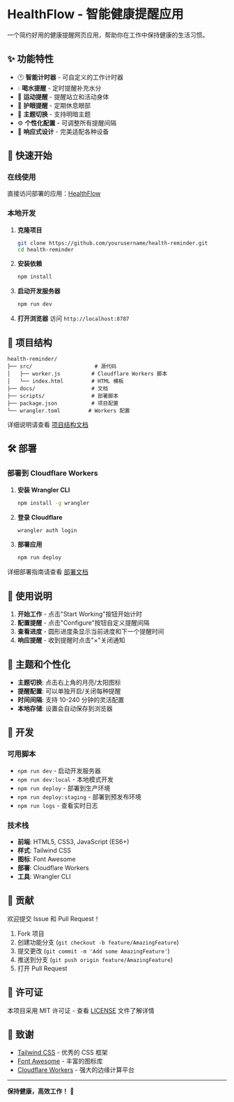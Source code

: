 # HealthFlow - 智能健康提醒应用

一个简约好用的健康提醒网页应用，帮助你在工作中保持健康的生活习惯。

## ✨ 功能特性

- 🕐 **智能计时器** - 可自定义的工作计时器
- 💧 **喝水提醒** - 定时提醒补充水分
- 🏃 **运动提醒** - 提醒站立和活动身体
- 👀 **护眼提醒** - 定期休息眼部
- 🌙 **主题切换** - 支持明暗主题
- ⚙️ **个性化配置** - 可调整所有提醒间隔
- 📱 **响应式设计** - 完美适配各种设备

## 🚀 快速开始

### 在线使用
直接访问部署的应用：[HealthFlow](https://your-app-url.workers.dev)

### 本地开发

1. **克隆项目**
   ```bash
   git clone https://github.com/yourusername/health-reminder.git
   cd health-reminder
   ```

2. **安装依赖**
   ```bash
   npm install
   ```

3. **启动开发服务器**
   ```bash
   npm run dev
   ```

4. **打开浏览器**
   访问 `http://localhost:8787`

## 📁 项目结构

```
health-reminder/
├── src/                    # 源代码
│   ├── worker.js          # Cloudflare Workers 脚本
│   └── index.html         # HTML 模板
├── docs/                  # 文档
├── scripts/               # 部署脚本
├── package.json           # 项目配置
└── wrangler.toml         # Workers 配置
```

详细说明请查看 [项目结构文档](docs/PROJECT-STRUCTURE.md)

## 🛠️ 部署

### 部署到 Cloudflare Workers

1. **安装 Wrangler CLI**
   ```bash
   npm install -g wrangler
   ```

2. **登录 Cloudflare**
   ```bash
   wrangler auth login
   ```

3. **部署应用**
   ```bash
   npm run deploy
   ```

详细部署指南请查看 [部署文档](docs/README-deployment.md)

## 📖 使用说明

1. **开始工作** - 点击"Start Working"按钮开始计时
2. **配置提醒** - 点击"Configure"按钮自定义提醒间隔
3. **查看进度** - 圆形进度条显示当前进度和下一个提醒时间
4. **响应提醒** - 收到提醒时点击"×"关闭通知

## 🎨 主题和个性化

- **主题切换**: 点击右上角的月亮/太阳图标
- **提醒配置**: 可以单独开启/关闭每种提醒
- **时间间隔**: 支持 10-240 分钟的灵活配置
- **本地存储**: 设置会自动保存到浏览器

## 🔧 开发

### 可用脚本

- `npm run dev` - 启动开发服务器
- `npm run dev:local` - 本地模式开发
- `npm run deploy` - 部署到生产环境
- `npm run deploy:staging` - 部署到预发布环境
- `npm run logs` - 查看实时日志

### 技术栈

- **前端**: HTML5, CSS3, JavaScript (ES6+)
- **样式**: Tailwind CSS
- **图标**: Font Awesome
- **部署**: Cloudflare Workers
- **工具**: Wrangler CLI

## 🤝 贡献

欢迎提交 Issue 和 Pull Request！

1. Fork 项目
2. 创建功能分支 (`git checkout -b feature/AmazingFeature`)
3. 提交更改 (`git commit -m 'Add some AmazingFeature'`)
4. 推送到分支 (`git push origin feature/AmazingFeature`)
5. 打开 Pull Request

## 📄 许可证

本项目采用 MIT 许可证 - 查看 [LICENSE](LICENSE) 文件了解详情

## 🙏 致谢

- [Tailwind CSS](https://tailwindcss.com/) - 优秀的 CSS 框架
- [Font Awesome](https://fontawesome.com/) - 丰富的图标库
- [Cloudflare Workers](https://workers.cloudflare.com/) - 强大的边缘计算平台

---

**保持健康，高效工作！** 💪
